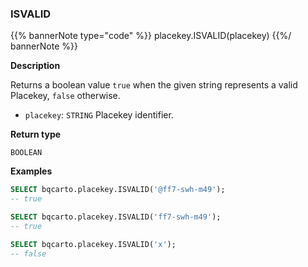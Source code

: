 ### ISVALID

{{% bannerNote type="code" %}}
placekey.ISVALID(placekey)
{{%/ bannerNote %}}

**Description**

Returns a boolean value `true` when the given string represents a valid Placekey, `false` otherwise.

* `placekey`: `STRING` Placekey identifier.

**Return type**

`BOOLEAN`

**Examples**

```sql
SELECT bqcarto.placekey.ISVALID('@ff7-swh-m49');
-- true
```

```sql
SELECT bqcarto.placekey.ISVALID('ff7-swh-m49');
-- true
```

```sql
SELECT bqcarto.placekey.ISVALID('x');
-- false
```